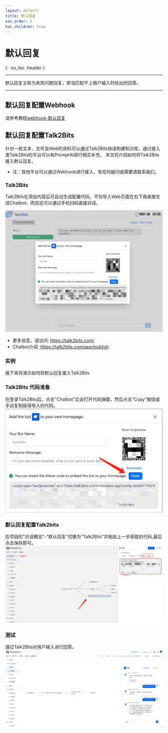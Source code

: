 ```yaml
---
layout: default
title: 默认回复
nav_order: 5
has_children: true
---
```


# 默认回复
{: .no_toc .header }

----
默认回复又称为未知问题回复，即当匹配不上用户输入时给出的回答。

---
## 默认回复配置Webhook

请参考教程[webhook-默认回复](/docs/zh/tutorial/webhook/03-webhook/)

## 默认回复配置Talk2Bits

针对一些文本、文件及Web的资料可以通过Talk2Bits快读构建知识库，通过接入类Talk2Bits的平台可以和PromptAI进行相互补充。
本文将介绍如何将Talk2Bits接入默认回复。

* 注：其他平台可以通过Webhook进行接入，有任何疑问或需要请联系我们。

### Talk2Bits

Talk2Bits在添加内容后可自动生成配置代码，不仅导入Web页面在右下角直接生成Chatbot，而且还可以通过手机扫码直接对话。

![01-defalut-reply.jpg](/assets/images/default_reply/01-defalut-reply.jpg)

* 更多信息，请访问: https://talk2bits.com/
* Chatbot介绍: https://talk2bits.com/app/publish

### 实例

接下来将演示如何将默认回复接入Talk2Bits

### Talk2Bits 代码准备

在登录Talk2Bits后，点击"Chatbot"后会打开代码弹窗，然后点击“Copy”按钮或手动复制获得导入的代码。
![02-default-reply.jpg](/assets/images/default_reply/02-default-reply.jpg)


### 默认回复配置Talk2bits

在项目的"对话概览"-"默认回复"切换为"Talk2Bits"并粘贴上一步获取的代码,最后点击保存即可。
![03-default-reply.jpg](/assets/images/default_reply/03-default-reply.jpg)

### 测试

通过Talk2Bits对用户输入进行回答。
![04-default-reply.jpg](/assets/images/default_reply/04-default-reply.jpg)
